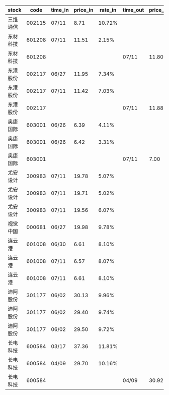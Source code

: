 |stock|code|time_in|price_in|rate_in|time_out|price_out|rate_out|person|
|---|---|---|---|---|---|---|---|---|
|三维通信|002115|07/11|8.71|10.72%||||张浩|
|东材科技|601208|07/11|11.51|2.15%||||王军|
|东材科技|601208||||07/11|11.80|2.21%|王军|
|东港股份|002117|06/27|11.95|7.34%||||张浩|
|东港股份|002117|07/11|11.42|7.03%||||张浩|
|东港股份|002117||||07/11|11.88|14.56%|张浩|
|奥康国际|603001|06/26|6.39|4.11%||||王军|
|奥康国际|603001|06/26|6.42|3.31%||||王军|
|奥康国际|603001||||07/11|7.00|3.21%|王军|
|尤安设计|300983|07/11|19.78|5.07%||||王军|
|尤安设计|300983|07/11|19.71|5.02%||||王军|
|尤安设计|300983|07/11|19.56|6.07%||||王军|
|视觉中国|000681|06/27|19.98|9.78%||||张浩|
|连云港|601008|06/30|6.61|8.10%||||张浩|
|连云港|601008|07/11|6.57|8.07%||||张浩|
|连云港|601008|07/11|6.61|8.10%||||张浩|
|迪阿股份|301177|06/02|30.13|9.96%||||王军|
|迪阿股份|301177|06/02|29.40|9.74%||||王军|
|迪阿股份|301177|06/02|29.50|9.72%||||王军|
|长电科技|600584|03/17|37.36|11.81%||||张浩|
|长电科技|600584|04/09|29.70|10.16%||||张浩|
|长电科技|600584||||04/09|30.92|10.41%|张浩|
